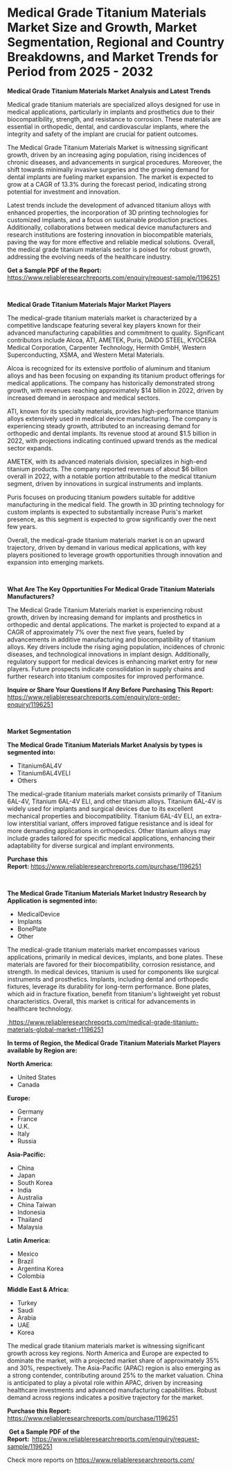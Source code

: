 <p><h1>Medical Grade Titanium Materials Market Size and Growth, Market Segmentation, Regional and Country Breakdowns, and Market Trends for Period from 2025 -  2032</h1></p><p><strong>Medical Grade Titanium Materials Market Analysis and Latest Trends</strong></p>
<p><p>Medical grade titanium materials are specialized alloys designed for use in medical applications, particularly in implants and prosthetics due to their biocompatibility, strength, and resistance to corrosion. These materials are essential in orthopedic, dental, and cardiovascular implants, where the integrity and safety of the implant are crucial for patient outcomes.</p><p>The Medical Grade Titanium Materials Market is witnessing significant growth, driven by an increasing aging population, rising incidences of chronic diseases, and advancements in surgical procedures. Moreover, the shift towards minimally invasive surgeries and the growing demand for dental implants are fueling market expansion. The market is expected to grow at a CAGR of 13.3% during the forecast period, indicating strong potential for investment and innovation.</p><p>Latest trends include the development of advanced titanium alloys with enhanced properties, the incorporation of 3D printing technologies for customized implants, and a focus on sustainable production practices. Additionally, collaborations between medical device manufacturers and research institutions are fostering innovation in biocompatible materials, paving the way for more effective and reliable medical solutions. Overall, the medical grade titanium materials sector is poised for robust growth, addressing the evolving needs of the healthcare industry.</p></p>
<p><strong>Get a Sample PDF of the Report:&nbsp;</strong> <a href="https://www.reliableresearchreports.com/enquiry/request-sample/1196251?utm_campaign=2802&utm_medium=2&utm_source=Github&utm_content=ia&utm_term=22032025&utm_id=medical-grade-titanium-materials">https://www.reliableresearchreports.com/enquiry/request-sample/1196251</a></p>
<p>&nbsp;</p>
<p><strong>Medical Grade Titanium Materials Major Market Players</strong></p>
<p><p>The medical-grade titanium materials market is characterized by a competitive landscape featuring several key players known for their advanced manufacturing capabilities and commitment to quality. Significant contributors include Alcoa, ATI, AMETEK, Puris, DAIDO STEEL, KYOCERA Medical Corporation, Carpenter Technology, Hermith GmbH, Western Superconducting, XSMA, and Western Metal Materials.</p><p>Alcoa is recognized for its extensive portfolio of aluminum and titanium alloys and has been focusing on expanding its titanium product offerings for medical applications. The company has historically demonstrated strong growth, with revenues reaching approximately $14 billion in 2022, driven by increased demand in aerospace and medical sectors.</p><p>ATI, known for its specialty materials, provides high-performance titanium alloys extensively used in medical device manufacturing. The company is experiencing steady growth, attributed to an increasing demand for orthopedic and dental implants. Its revenue stood at around $1.5 billion in 2022, with projections indicating continued upward trends as the medical sector expands.</p><p>AMETEK, with its advanced materials division, specializes in high-end titanium products. The company reported revenues of about $6 billion overall in 2022, with a notable portion attributable to the medical titanium segment, driven by innovations in surgical instruments and implants.</p><p>Puris focuses on producing titanium powders suitable for additive manufacturing in the medical field. The growth in 3D printing technology for custom implants is expected to substantially increase Puris's market presence, as this segment is expected to grow significantly over the next few years.</p><p>Overall, the medical-grade titanium materials market is on an upward trajectory, driven by demand in various medical applications, with key players positioned to leverage growth opportunities through innovation and expansion into emerging markets.</p></p>
<p>&nbsp;</p>
<p><strong>What Are The Key Opportunities For Medical Grade Titanium Materials Manufacturers?</strong></p>
<p><p>The Medical Grade Titanium Materials market is experiencing robust growth, driven by increasing demand for implants and prosthetics in orthopedic and dental applications. The market is projected to expand at a CAGR of approximately 7% over the next five years, fueled by advancements in additive manufacturing and biocompatibility of titanium alloys. Key drivers include the rising aging population, incidences of chronic diseases, and technological innovations in implant design. Additionally, regulatory support for medical devices is enhancing market entry for new players. Future prospects indicate consolidation in supply chains and further research into titanium composites for improved performance.</p></p>
<p><strong>Inquire or Share Your Questions If Any Before Purchasing This Report:</strong> <a href="https://www.reliableresearchreports.com/enquiry/pre-order-enquiry/1196251?utm_campaign=2802&utm_medium=2&utm_source=Github&utm_content=ia&utm_term=22032025&utm_id=medical-grade-titanium-materials">https://www.reliableresearchreports.com/enquiry/pre-order-enquiry/1196251</a></p>
<p>&nbsp;</p>
<p><strong>Market Segmentation</strong></p>
<p><strong>The Medical Grade Titanium Materials Market Analysis by types is segmented into:</strong></p>
<p><ul><li>Titanium6AL4V</li><li>Titanium6AL4VELI</li><li>Others</li></ul></p>
<p><p>The medical-grade titanium materials market consists primarily of Titanium 6AL-4V, Titanium 6AL-4V ELI, and other titanium alloys. Titanium 6AL-4V is widely used for implants and surgical devices due to its excellent mechanical properties and biocompatibility. Titanium 6AL-4V ELI, an extra-low interstitial variant, offers improved fatigue resistance and is ideal for more demanding applications in orthopedics. Other titanium alloys may include grades tailored for specific medical applications, enhancing their adaptability for diverse surgical and implant environments.</p></p>
<p><strong>Purchase this Report:&nbsp;</strong><a href="https://www.reliableresearchreports.com/purchase/1196251?utm_campaign=2802&utm_medium=2&utm_source=Github&utm_content=ia&utm_term=22032025&utm_id=medical-grade-titanium-materials">https://www.reliableresearchreports.com/purchase/1196251</a></p>
<p>&nbsp;</p>
<p><strong>The Medical Grade Titanium Materials Market Industry Research by Application is segmented into:</strong></p>
<p><ul><li>MedicalDevice</li><li>Implants</li><li>BonePlate</li><li>Other</li></ul></p>
<p><p>The medical-grade titanium materials market encompasses various applications, primarily in medical devices, implants, and bone plates. These materials are favored for their biocompatibility, corrosion resistance, and strength. In medical devices, titanium is used for components like surgical instruments and prosthetics. Implants, including dental and orthopedic fixtures, leverage its durability for long-term performance. Bone plates, which aid in fracture fixation, benefit from titanium's lightweight yet robust characteristics. Overall, this market is critical for advancements in healthcare technology.</p></p>
<p><a href="https://www.reliableresearchreports.com/medical-grade-titanium-materials-global-market-r1196251?utm_campaign=2802&utm_medium=2&utm_source=Github&utm_content=ia&utm_term=22032025&utm_id=medical-grade-titanium-materials">&nbsp;https://www.reliableresearchreports.com/medical-grade-titanium-materials-global-market-r1196251</a></p>
<p><strong>In terms of Region, the Medical Grade Titanium Materials Market Players available by Region are:</strong></p>
<p>
    <p> <strong> North America: </strong>
        <ul>
            <li>United States</li>
            <li>Canada</li>
        </ul>
        </p> 
    <p> <strong> Europe: </strong>
        <ul>
            <li>Germany</li>
            <li>France</li>
            <li>U.K.</li>
            <li>Italy</li>
            <li>Russia</li>
        </ul>
        </p> 
    <p> <strong> Asia-Pacific: </strong>
        <ul>
            <li>China</li>
            <li>Japan</li>
            <li>South Korea</li>
            <li>India</li>
            <li>Australia</li>
            <li>China Taiwan</li>
            <li>Indonesia</li>
            <li>Thailand</li>
            <li>Malaysia</li>
        </ul>
        </p> 
    <p> <strong> Latin America: </strong>
        <ul>
            <li>Mexico</li>
            <li>Brazil</li>
            <li>Argentina Korea</li>
            <li>Colombia</li>
        </ul>
        </p> 
    <p> <strong> Middle East & Africa: </strong>
        <ul>
            <li>Turkey</li>
            <li>Saudi</li>
            <li>Arabia</li>
            <li>UAE</li>
            <li>Korea</li>
        </ul>
    </p>
    </p>
<p><p>The medical grade titanium materials market is witnessing significant growth across key regions. North America and Europe are expected to dominate the market, with a projected market share of approximately 35% and 30%, respectively. The Asia-Pacific (APAC) region is also emerging as a strong contender, contributing around 25% to the market valuation. China is anticipated to play a pivotal role within APAC, driven by increasing healthcare investments and advanced manufacturing capabilities. Robust demand across regions indicates a positive trajectory for the market.</p></p>
<p><strong>Purchase this Report: </strong><a href="https://www.reliableresearchreports.com/purchase/1196251?utm_campaign=2802&utm_medium=2&utm_source=Github&utm_content=ia&utm_term=22032025&utm_id=medical-grade-titanium-materials">https://www.reliableresearchreports.com/purchase/1196251</a></p>
<p>&nbsp;<strong>Get a Sample PDF of the Report:&nbsp;&nbsp;</strong><a href="https://www.reliableresearchreports.com/enquiry/request-sample/1196251?utm_campaign=2802&utm_medium=2&utm_source=Github&utm_content=ia&utm_term=22032025&utm_id=medical-grade-titanium-materials">https://www.reliableresearchreports.com/enquiry/request-sample/1196251</a></p>
<p><strong></strong></p>
<p>Check more reports on <a href="https://www.reliableresearchreports.com/?utm_campaign=2802&utm_medium=2&utm_source=Github&utm_content=ia&utm_term=22032025&utm_id=medical-grade-titanium-materials">https://www.reliableresearchreports.com/</a></p>